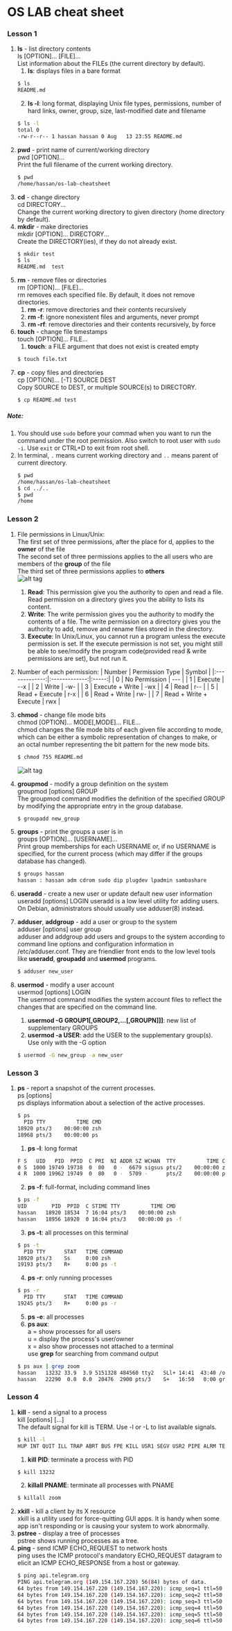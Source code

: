 # OS LAB cheat sheet

### Lesson 1
1. **ls** - list directory contents \
    ls [OPTION]... [FILE]... \
    List information about the FILEs (the current directory by default).
    1. **ls**: displays files in a bare format
    ```sh
    $ ls
    README.md
    ```
    2. **ls -l**: long format, displaying Unix file types, permissions, number of hard links, owner, group, size, last-modified date and filename
    ```sh
    $ ls -l
    total 0
    -rw-r--r-- 1 hassan hassan 0 Aug   13 23:55 README.md
    ```
2. **pwd** - print name of current/working directory \
    pwd [OPTION]... \
    Print the full filename of the current working directory.
    ```sh
    $ pwd
    /home/hassan/os-lab-cheatsheet
    ```
3. **cd** - change directory \
    cd DIRECTORY... \
    Change the current working directory to given directory (home directory by default).
4. **mkdir** - make directories \
    mkdir [OPTION]... DIRECTORY... \
    Create the DIRECTORY(ies), if they do not already exist.
    ```sh
    $ mkdir test
    $ ls
    README.md  test
    ```
5. **rm** - remove files or directories \
    rm [OPTION]... [FILE]... \
    rm removes each specified file.  By default, it does not remove directories.
    1. **rm -r**: remove directories and their contents recursively
    2. **rm -f**: ignore nonexistent files and arguments, never prompt
    3. **rm -rf**: remove directories and their contents recursively, by force
6. **touch** - change file timestamps \
    touch [OPTION]... FILE...
    1. **touch**: a FILE argument that does not exist is created empty
    ```sh
    $ touch file.txt
    ```
7. **cp** - copy files and directories \
    cp [OPTION]... [-T] SOURCE DEST \
    Copy SOURCE to DEST, or multiple SOURCE(s) to DIRECTORY.
    ```sh
    $ cp README.md test
    ```
##### Note:
1. You should use `sudo` before your commad when you want to run the command under the root permission. Also switch to root user with `sudo -i`. Use `exit` or CTRL+D to exit from root shell.
2. In terminal, `.` means current working directory and `..` means parent of current directory.
    ```sh
    $ pwd
    /home/hassan/os-lab-cheatsheet
    $ cd ../..
    $ pwd
    /home
    ```
### Lesson 2
1. File permissions in Linux/Unix: \
    The first set of three permissions, after the place for d, applies to the **owner** of the file \
    The second set of three permissions applies to the all users who are members of the **group** of the file \
    The third set of three permissions applies to **others** \
    ![alt tag](https://helpdeskgeek.com/wp-content/pictures/2017/02/file-permissions-explanation.png.webp)
    1. **Read**: This permission give you the authority to open and read a file. Read permission on a directory gives you the ability to lists its content.
    2. **Write**: The write permission gives you the authority to modify the contents of a file. The write permission on a directory gives you the authority to add, remove and rename files stored in the directory.
    3. **Execute**: In Unix/Linux, you cannot run a program unless the execute permission is set. If the execute permission is not set, you might still be able to see/modify the program code(provided read & write permissions are set), but not run it.
2. Number of each permission:
    | Number | Permission Type | Symbol |
    |:-------------:|:-------------:|:-----:|
    | 0 | No Permission | --- |
    | 1 | Execute | --x |
    | 2 | Write | -w- |
    | 3 | Execute + Write | -wx |
    | 4 | Read | r-- |
    | 5 | Read + Execute | r-x |
    | 6 | Read + Write | rw- |
    | 7 | Read + Write + Execute | rwx |

3. **chmod** - change file mode bits \
    chmod [OPTION]... MODE[,MODE]... FILE... \
    chmod changes the file mode bits of each given file according to mode, which can  be  either  a  symbolic representation of changes to make, or an octal number representing the bit pattern for the new mode bits.
    ```sh
    $ chmod 755 README.md
    ``` 
    ![alt tag](https://files.virgool.io/upload/users/57785/posts/ci1wifitikyz/emwv6xwxrd74.png)
4. **groupmod** - modify a group definition on the system \
    groupmod [options] GROUP \
    The groupmod command modifies the definition of the specified GROUP by modifying the appropriate entry in the group database.
    ```sh
    $ groupadd new_group
    ```
5. **groups** - print the groups a user is in \
    groups [OPTION]... [USERNAME]... \
    Print group memberships for each USERNAME or, if no USERNAME is specified, for the current process (which may differ if the groups database has changed).
    ```sh
    $ groups hassan
    hassan : hassan adm cdrom sudo dip plugdev lpadmin sambashare
    ```
6. **useradd** - create a new user or update default new user information \
    useradd [options] LOGIN
    useradd is a low level utility for adding users. On Debian, administrators should usually use adduser(8) instead.
7. **adduser**, **addgroup** - add a user or group to the system \
    adduser [options] user group \
    adduser and addgroup add users and groups to the system according to command line options and configuration information in /etc/adduser.conf. They are friendlier front ends to the low  level  tools like  **useradd**,  **groupadd**  and  **usermod**  programs.
    ```sh
    $ adduser new_user
    ```
7. **usermod** - modify a user account \
    usermod [options] LOGIN \
    The usermod command modifies the system account files to reflect the changes that are specified on the command line.
    1. **usermod -G GROUP1[,GROUP2,...[,GROUPN]]]**: new list of supplementary GROUPS
    2. **usermod -a USER**: add the USER to the supplementary group(s). Use only with the -G option
    ```sh
    $ usermod -G new_group -a new_user
    ```

### Lesson 3
1. **ps** - report a snapshot of the current processes. \
    ps [options] \
    ps displays information about a selection of the active processes.
    ```sh
    $ ps
      PID TTY          TIME CMD
    18920 pts/3    00:00:00 zsh
    18968 pts/3    00:00:00 ps
    ```
    1. **ps -l**: long format
    ```sh
    F S   UID   PID  PPID  C PRI  NI ADDR SZ WCHAN  TTY          TIME CMD
    0 S  1000 19749 19738  0  80   0 -  6679 sigsus pts/2    00:00:00 zsh
    4 R  1000 19962 19749  0  80   0 -  5709 -      pts/2    00:00:00 ps
    ```
    2. **ps -f**: full-format, including command lines
    ```sh
    $ ps -f
    UID        PID  PPID  C STIME TTY          TIME CMD
    hassan   18920 18534  7 16:04 pts/3    00:00:00 zsh
    hassan   18956 18920  0 16:04 pts/3    00:00:00 ps -f
    ```
    3. **ps -t**: all processes on this terminal
    ```sh
    $ ps -t
      PID TTY      STAT   TIME COMMAND
    18920 pts/3    Ss     0:00 zsh
    19193 pts/3    R+     0:00 ps -t
    ```
    4. **ps -r**: only running processes
    ```sh
    $ ps -r
      PID TTY      STAT   TIME COMMAND
    19245 pts/3    R+     0:00 ps -r
    ```
    5. **ps -e**: all processes
    6. **ps aux**: \
        a = show processes for all users \
        u = display the process's user/owner \
        x = also show processes not attached to a terminal \
        use **grep** for searching from command output
    ```sh
    $ ps aux | grep zoom
    hassan   13232 33.9  3.9 5151328 484560 tty2   SLl+ 14:41  43:40 /opt/zoom/zoom
    hassan   22290  0.0  0.0  20476  2900 pts/3    S+   16:50   0:00 grep --color=auto --exclude-dir=.bzr --exclude-dir=CVS --exclude-dir=.git --exclude-dir=.hg --exclude-dir=.svn zoom
    ```

### Lesson 4
1. **kill** - send a signal to a process \
    kill [options] <pid> [...] \
    The  default  signal  for kill is TERM. Use -l or -L to list available signals.
    ```sh
    $ kill -l
    HUP INT QUIT ILL TRAP ABRT BUS FPE KILL USR1 SEGV USR2 PIPE ALRM TERM STKFLT CHLD CONT STOP TSTP TTIN TTOU URG XCPU XFSZ VTALRM PROF WINCH POLL PWR SYS
    ```
    1. **kill PID**: terminate a process with PID
    ```sh
    $ kill 13232
    ```
    2. **killall PNAME**: terminate all processes with PNAME
    ```sh
    $ killall zoom
    ```
2. **xkill** - kill a client by its X resource \
    xkill is a utility used for force-quitting GUI apps. It is handy when some app isn't responding or is causing your system to work abnormally.
3. **pstree** - display a tree of processes \
    pstree shows running processes as a tree.
4. **ping** - send ICMP ECHO_REQUEST to network hosts \
    ping uses the ICMP protocol's mandatory ECHO_REQUEST datagram to elicit an ICMP ECHO_RESPONSE from a host or gateway. 
    ```sh
    $ ping api.telegram.org
    PING api.telegram.org (149.154.167.220) 56(84) bytes of data.
    64 bytes from 149.154.167.220 (149.154.167.220): icmp_seq=1 ttl=50 time=12.9 ms
    64 bytes from 149.154.167.220 (149.154.167.220): icmp_seq=2 ttl=50 time=13.6 ms
    64 bytes from 149.154.167.220 (149.154.167.220): icmp_seq=3 ttl=50 time=13.1 ms
    64 bytes from 149.154.167.220 (149.154.167.220): icmp_seq=4 ttl=50 time=12.10 ms
    64 bytes from 149.154.167.220 (149.154.167.220): icmp_seq=5 ttl=50 time=13.1 ms
    64 bytes from 149.154.167.220 (149.154.167.220): icmp_seq=6 ttl=50 time=12.10 ms
    ```
